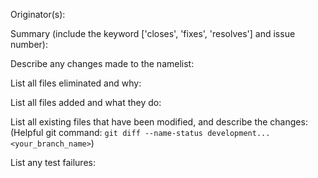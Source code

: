Originator(s):

Summary (include the keyword ['closes', 'fixes', 'resolves'] and issue number):

Describe any changes made to the namelist:

List all files eliminated and why:

List all files added and what they do:

List all existing files that have been modified, and describe the changes: 
(Helpful git command: `git diff --name-status development...<your_branch_name>`)

List any test failures:
